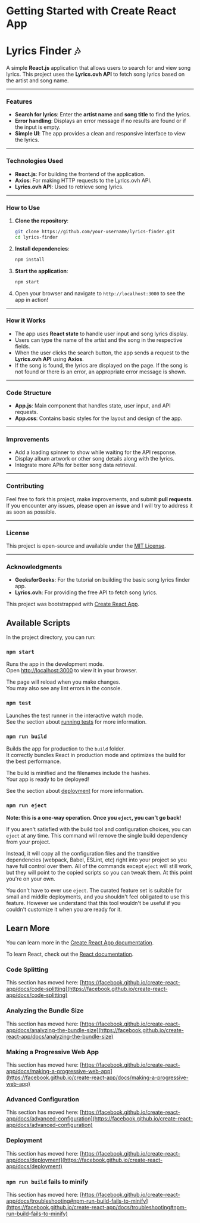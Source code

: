 # Getting Started with Create React App
# Lyrics Finder 🎶

A simple **React.js** application that allows users to search for and view song lyrics. This project uses the **Lyrics.ovh API** to fetch song lyrics based on the artist and song name.

---

### Features
- **Search for lyrics**: Enter the **artist name** and **song title** to find the lyrics.
- **Error handling**: Displays an error message if no results are found or if the input is empty.
- **Simple UI**: The app provides a clean and responsive interface to view the lyrics.

---

### Technologies Used
- **React.js**: For building the frontend of the application.
- **Axios**: For making HTTP requests to the Lyrics.ovh API.
- **Lyrics.ovh API**: Used to retrieve song lyrics.

---

### How to Use

1. **Clone the repository**:
    ```bash
    git clone https://github.com/your-username/lyrics-finder.git
    cd lyrics-finder
    ```

2. **Install dependencies**:
    ```bash
    npm install
    ```

3. **Start the application**:
    ```bash
    npm start
    ```

4. Open your browser and navigate to `http://localhost:3000` to see the app in action!

---

### How it Works
- The app uses **React state** to handle user input and song lyrics display.
- Users can type the name of the artist and the song in the respective fields.
- When the user clicks the search button, the app sends a request to the **Lyrics.ovh API** using **Axios**.
- If the song is found, the lyrics are displayed on the page. If the song is not found or there is an error, an appropriate error message is shown.

---

### Code Structure

- **App.js**: Main component that handles state, user input, and API requests.
- **App.css**: Contains basic styles for the layout and design of the app.

---

### Improvements

- Add a loading spinner to show while waiting for the API response.
- Display album artwork or other song details along with the lyrics.
- Integrate more APIs for better song data retrieval.

---

### Contributing

Feel free to fork this project, make improvements, and submit **pull requests**. If you encounter any issues, please open an **issue** and I will try to address it as soon as possible.

---

### License

This project is open-source and available under the [MIT License](LICENSE).

---

### Acknowledgments
- **GeeksforGeeks**: For the tutorial on building the basic song lyrics finder app.
- **Lyrics.ovh**: For providing the free API to fetch song lyrics.













































This project was bootstrapped with [Create React App](https://github.com/facebook/create-react-app).

## Available Scripts

In the project directory, you can run:

### `npm start`

Runs the app in the development mode.\
Open [http://localhost:3000](http://localhost:3000) to view it in your browser.

The page will reload when you make changes.\
You may also see any lint errors in the console.

### `npm test`

Launches the test runner in the interactive watch mode.\
See the section about [running tests](https://facebook.github.io/create-react-app/docs/running-tests) for more information.

### `npm run build`

Builds the app for production to the `build` folder.\
It correctly bundles React in production mode and optimizes the build for the best performance.

The build is minified and the filenames include the hashes.\
Your app is ready to be deployed!

See the section about [deployment](https://facebook.github.io/create-react-app/docs/deployment) for more information.

### `npm run eject`

**Note: this is a one-way operation. Once you `eject`, you can't go back!**

If you aren't satisfied with the build tool and configuration choices, you can `eject` at any time. This command will remove the single build dependency from your project.

Instead, it will copy all the configuration files and the transitive dependencies (webpack, Babel, ESLint, etc) right into your project so you have full control over them. All of the commands except `eject` will still work, but they will point to the copied scripts so you can tweak them. At this point you're on your own.

You don't have to ever use `eject`. The curated feature set is suitable for small and middle deployments, and you shouldn't feel obligated to use this feature. However we understand that this tool wouldn't be useful if you couldn't customize it when you are ready for it.

## Learn More

You can learn more in the [Create React App documentation](https://facebook.github.io/create-react-app/docs/getting-started).

To learn React, check out the [React documentation](https://reactjs.org/).

### Code Splitting

This section has moved here: [https://facebook.github.io/create-react-app/docs/code-splitting](https://facebook.github.io/create-react-app/docs/code-splitting)

### Analyzing the Bundle Size

This section has moved here: [https://facebook.github.io/create-react-app/docs/analyzing-the-bundle-size](https://facebook.github.io/create-react-app/docs/analyzing-the-bundle-size)

### Making a Progressive Web App

This section has moved here: [https://facebook.github.io/create-react-app/docs/making-a-progressive-web-app](https://facebook.github.io/create-react-app/docs/making-a-progressive-web-app)

### Advanced Configuration

This section has moved here: [https://facebook.github.io/create-react-app/docs/advanced-configuration](https://facebook.github.io/create-react-app/docs/advanced-configuration)

### Deployment

This section has moved here: [https://facebook.github.io/create-react-app/docs/deployment](https://facebook.github.io/create-react-app/docs/deployment)

### `npm run build` fails to minify

This section has moved here: [https://facebook.github.io/create-react-app/docs/troubleshooting#npm-run-build-fails-to-minify](https://facebook.github.io/create-react-app/docs/troubleshooting#npm-run-build-fails-to-minify)
